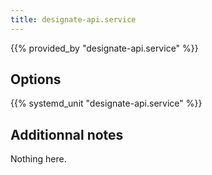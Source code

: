```yaml
---
title: designate-api.service
---
```


{{% provided_by "designate-api.service" %}}

## Options

{{% systemd_unit "designate-api.service" %}}

## Additionnal notes

Nothing here.